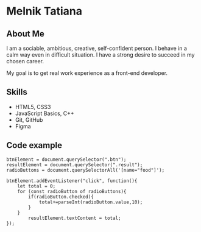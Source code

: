 # Melnik Tatiana
## About Me
I am a sociable, ambitious, creative, self-confident person. I behave in a calm way even in difficult situation. I have a strong desire to succeed in my chosen career. 

My goal is to get real work experience as a front-end developer.

## Skills
* HTML5, CSS3
* JavaScript Basics, C++
* Git, GitHub 
* Figma

## Code example
```
btnElement = document.querySelector(".btn"); 
resultElement = document.querySelector(".result"); 
radioButtons = document.querySelectorAll('[name="food"]'); 

btnElement.addEventListener("click", function(){  
    let total = 0;
    for (const radioButton of radioButtons){     
        if(radioButton.checked){
            total+=parseInt(radioButton.value,10);
        }
    }
        resultElement.textContent = total; 
});
```


